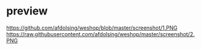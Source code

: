 # preview
https://github.com/afdolsing/weshop/blob/master/screenshot/1.PNG
https://raw.githubusercontent.com/afdolsing/weshop/master/screenshot/2.PNG


